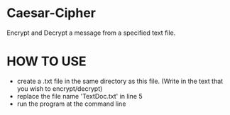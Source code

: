 # Caesar-Cipher
Encrypt and Decrypt a message from a specified text file.

# HOW TO USE
- create a .txt file in the same directory as this file. (Write in the text that you wish to encrypt/decrypt)
- replace the file name 'TextDoc.txt' in line 5 
- run the program at the command line

